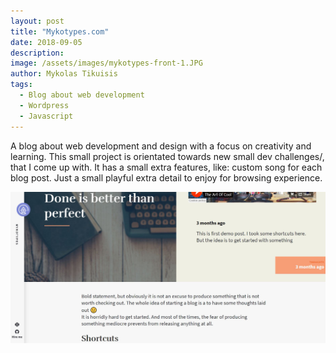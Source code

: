 ```yaml
---
layout: post
title: "Mykotypes.com"
date: 2018-09-05
description: 
image: /assets/images/mykotypes-front-1.JPG
author: Mykolas Tikuisis
tags: 
  - Blog about web development
  - Wordpress
  - Javascript
---
```

A blog about web development and design with a focus on creativity and learning. This small project is orientated towards new small dev challenges/, that I come up with. It has a small extra features, like: custom song for each blog post. Just a small playful extra detail to enjoy for browsing experience. 


![Placeholder](/assets/images/mykotypes-2.JPG)

